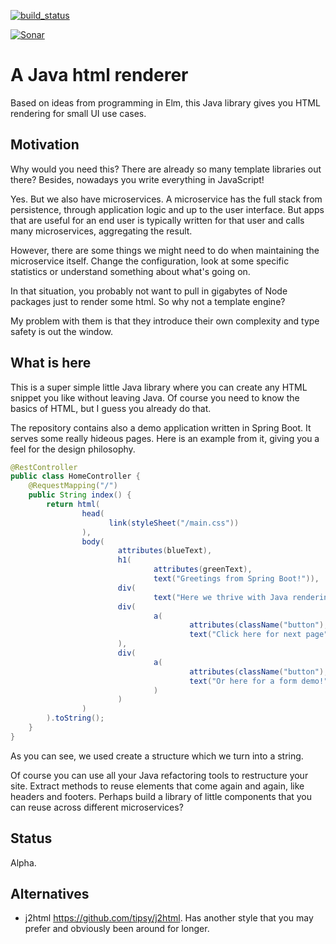 [![build_status](https://travis-ci.org/ArtComputerSE/ajavahtmlrenderer.svg?branch=master)](https://travis-ci.org/ArtComputerSE/ajavahtmlrenderer)

[![Sonar](https://sonarcloud.io/api/project_badges/measure?project=se.artcomputer.html%3Aajavahtmlrenderer&metric=alert_status)](https://sonarcloud.io/api/project_badges/measure?project=se.artcomputer.html%3Aajavahtmlrenderer&metric=alert_status)

#  A Java html renderer
Based on ideas from programming in Elm, this Java library gives you HTML rendering for 
small UI use cases.

## Motivation
Why would you need this? There are already so many template libraries out there?
Besides, nowadays you write everything in JavaScript!

Yes. But we also have microservices. A microservice has the full stack from persistence, 
through application logic and up to the user interface. But apps that are
useful for an end user is typically written for that user and calls
many microservices, aggregating the result.

However, there are some things we might need to do when maintaining the 
microservice itself. Change the configuration, look at some specific statistics or
understand something about what's going on.

In that situation, you probably not want to pull in gigabytes of Node packages just
to render some html. So why not a template engine?

My problem with them is that they introduce their own complexity and type safety is 
out the window.

## What is here

This is a super simple little Java library where you can create any HTML snippet you like 
without leaving Java. Of course you need to know the basics of HTML, but I guess you already
do that.

The repository contains also a demo application written in Spring Boot. It serves some
really hideous pages. Here is an example from it, giving you a feel for the design
philosophy.

```java
@RestController
public class HomeController {
    @RequestMapping("/")
    public String index() {
        return html(
                head(
                      link(styleSheet("/main.css"))
                ),
                body(
                        attributes(blueText),
                        h1(
                                attributes(greenText),
                                text("Greetings from Spring Boot!")),
                        div(
                                text("Here we thrive with Java rendering pages.")),
                        div(
                                a(
                                        attributes(className("button"), href("/next")),
                                        text("Click here for next page"))
                        ),
                        div(
                                a(
                                        attributes(className("button"), href("/form")),
                                        text("Or here for a form demo!")
                                )
                        )
                )
        ).toString();
    }
}

```
As you can see, we used create a structure which we turn into a string.

Of course you can use all your Java refactoring tools to restructure your site. Extract
methods to reuse elements that come again and again, like headers and footers. Perhaps
build a library of little components that you can reuse across different microservices?

## Status

Alpha.

## Alternatives

- j2html https://github.com/tipsy/j2html. Has another style that you may prefer and obviously been around for longer.

 
